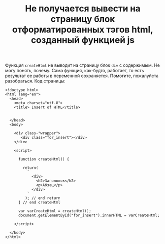 ﻿---
title: "Не получается вывести на страницу блок отформатированных тэгов html, созданный функцией js"
se.owner.user_id: 351977
se.owner.display_name: "Ershov Yuri"
se.owner.link: "https://ru.meta.stackoverflow.com/users/351977/ershov-yuri"
se.link: "https://ru.meta.stackoverflow.com/questions/10473/%d0%9d%d0%b5-%d0%bf%d0%be%d0%bb%d1%83%d1%87%d0%b0%d0%b5%d1%82%d1%81%d1%8f-%d0%b2%d1%8b%d0%b2%d0%b5%d1%81%d1%82%d0%b8-%d0%bd%d0%b0-%d1%81%d1%82%d1%80%d0%b0%d0%bd%d0%b8%d1%86%d1%83-%d0%b1%d0%bb%d0%be%d0%ba-%d0%be%d1%82%d1%84%d0%be%d1%80%d0%bc%d0%b0%d1%82%d0%b8%d1%80%d0%be%d0%b2%d0%b0%d0%bd%d0%bd%d1%8b%d1%85-%d1%82%d1%8d%d0%b3%d0%be%d0%b2-html-%d1%81%d0%be%d0%b7%d0%b4%d0%b0%d0%bd%d0%bd%d1%8b%d0%b9-%d1%84"
se.question_id: 10473
se.post_type: question
se.score: -1
---
<p>Функция <code>createHtml</code> не выводит на страницу блок <code>div</code> с содержимым. Не могу понять, почему. Сама функция, как-будто, работает, то есть результат ее работы в переменной сохраняется. Помогите, пожалуйста разобраться. 
Код страницы:</p>

<pre><code>&lt;!doctype html&gt;
&lt;html lang="en"&gt;
  &lt;head&gt;
    &lt;meta charset="utf-8"&gt;
    &lt;title&gt; Insert of HTML&lt;/title&gt;


  &lt;/head&gt;
  &lt;body&gt;

    &lt;div class-"wrapper"&gt;
       &lt;div class="for_insert"&gt;&lt;/div&gt;      
    &lt;/div&gt;

    &lt;script&gt;

      function createHtml() {

        return( 
          ` 
            &lt;div&gt;
              &lt;h2&gt;Заголовок&lt;/h2&gt;
              &lt;p&gt;Абзац&lt;/p&gt;
            &lt;/div&gt;
          `
         ); // end return
      } // end createHtml

      var varCreateHtml = createHtml(); 
      document.getElementById("for_insert").innerHTML = varCreateHtml;  

    &lt;/script&gt;

  &lt;/body&gt;
&lt;/html&gt;
</code></pre>
